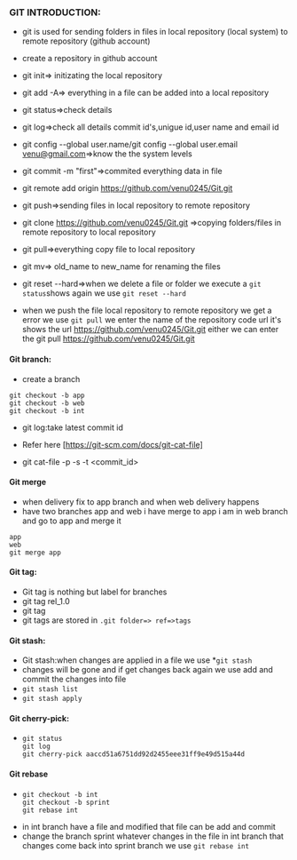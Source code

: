 ### GIT INTRODUCTION:

* git is used for sending folders in files in local repository (local system) to remote repository (github account)
* create a repository in github account

* git init=> initizating the local repository
* git add -A=> everything in a file can be added into a local repository
* git status=>check details
* git log=>check all details commit id's,unigue id,user name and email id 
* git config --global user.name<venu>/git config --global user.email <venu@gmail.com>=>know the the system levels
* git commit -m "first"=>commited everything data in file 
* git remote add origin https://github.com/venu0245/Git.git
* git push=>sending files in local repository to remote repository 
* git clone https://github.com/venu0245/Git.git =>copying folders/files in remote repository to  local repository
* git pull=>everything copy file to local repository
* git mv=> old_name to new_name for renaming the files
* git reset --hard=>when we delete a file or folder we execute a `git status`shows again we use `git reset --hard`

*  when we push the file local repository to remote repository we get a error we use `git pull` we enter the name of the repository code url it's shows the url https://github.com/venu0245/Git.git either we can enter the git pull https://github.com/venu0245/Git.git

#### Git branch:
* create a branch 
 ```
 git checkout -b app
 git checkout -b web
 git checkout -b int
 ```
* git log:take latest commit id 
* Refer here [https://git-scm.com/docs/git-cat-file]

* git cat-file -p -s -t <commit_id>
#### Git merge
* when delivery fix to app branch and when web delivery happens
* have two branches app and web i have merge to app i am in web branch and go to app and merge it
 ```
 app
 web
 git merge app 
 ``` 
#### Git tag:
* Git tag is nothing but label for branches
* git tag rel_1.0
* git tag
* git tags are stored in `.git folder=> ref=>tags`
#### Git stash:
* Git stash:when changes are applied in a file we use 
*`git stash`
* changes will be gone and if get changes back again  we use  add and commit the changes into file
* `git stash list`
* `git stash apply`
#### Git cherry-pick:
* ```
  git status
  git log
  git cherry-pick aaccd51a6751dd92d2455eee31ff9e49d515a44d
  ```
#### Git rebase

* ```
  git checkout -b int
  git checkout -b sprint
  git rebase int
  ```
* in int branch have a file and modified that file can be add and commit 
* change the branch sprint whatever changes in the file in int branch that changes come back into sprint branch we use `git rebase int`  
